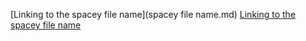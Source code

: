 [Linking to the spacey file name](spacey file name.md)
[Linking to the spacey file name](spacey_file_name.md)
